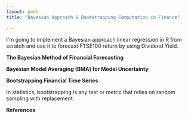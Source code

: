 ```yaml
---
layout: post
title: "Bayesian Approach & Bootstrapping Computation in Finance"

---
```


I'm going to implement a Bayesian approach linear regression in R from scratch and use it to forecast FTSE100 return by using Dividend Yield.

**The Bayesian Method of Financial Forecasting**



**Bayesian Model Averaging (BMA) for Model Uncertainty**



**Bootstrapping Financial Time Series**

In statistics, bootstrapping is any test or metric that relies on random sampling with replacement.





**References**
